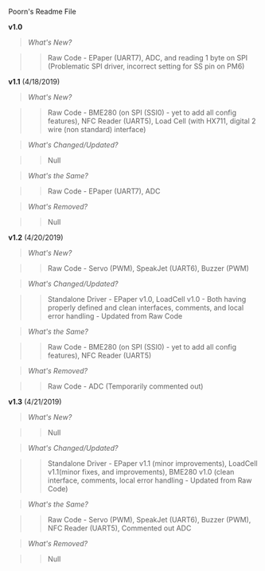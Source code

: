 Poorn's Readme File

**********v1.0**********

>*What's New?*

>>Raw Code - EPaper (UART7), ADC, and reading 1 byte on SPI (Problematic SPI driver, incorrect setting for SS pin on PM6)


**********v1.1********** (4/18/2019)

>*What's New?*

>>Raw Code - BME280 (on SPI (SSI0) - yet to add all config features), NFC Reader (UART5), Load Cell (with HX711, digital 2 wire (non standard) interface)


>*What's Changed/Updated?*

>>Null


>*What's the Same?*

>>Raw Code - EPaper (UART7), ADC


>*What's Removed?*

>>Null


**********v1.2********** (4/20/2019)

>*What's New?*

>>Raw Code - Servo (PWM), SpeakJet (UART6), Buzzer (PWM)


>*What's Changed/Updated?*

>>Standalone Driver - EPaper v1.0, LoadCell v1.0 - Both having properly defined and clean interfaces, comments, and local error handling - Updated from Raw Code


>*What's the Same?*

>>Raw Code - BME280 (on SPI (SSI0) - yet to add all config features), NFC Reader (UART5)


>*What's Removed?*

>>Raw Code - ADC (Temporarily commented out)


**********v1.3********** (4/21/2019)

>*What's New?*

>>Null


>*What's Changed/Updated?*

>>Standalone Driver - EPaper v1.1 (minor improvements), LoadCell v1.1(minor fixes, and improvements), BME280 v1.0 (clean interface, comments, local error handling - Updated from Raw Code)


>*What's the Same?*

>>Raw Code - Servo (PWM), SpeakJet (UART6), Buzzer (PWM), NFC Reader (UART5), Commented out ADC


>*What's Removed?*

>>Null

